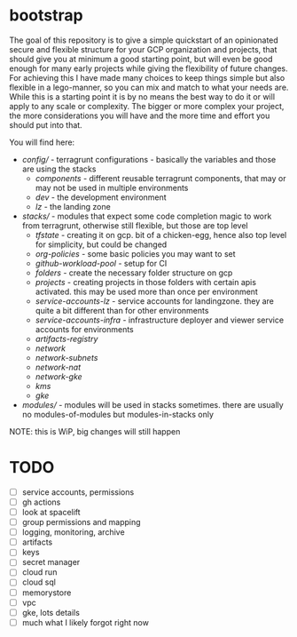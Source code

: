 # bootstrap

The goal of this repository is to give a simple quickstart of an opinionated secure and flexible structure for your GCP organization and projects, that should give you at minimum a good starting point, but will even be good enough for many early projects while giving the flexibility of future changes. For achieving this I have made many choices to keep things simple but also flexible in a lego-manner, so you can mix and match to what your needs are. While this is a starting point it is by no means the best way to do it or will apply to any scale or complexity. The bigger or more complex your project, the more considerations you will have and the more time and effort you should put into that.

You will find here:

- *config/* - terragrunt configurations - basically the variables and those are using the stacks
  - *components* - different reusable terragrunt components, that may or may not be used in multiple environments
  - *dev* - the development environment
  - *lz* - the landing zone
- *stacks/* - modules that expect some code completion magic to work from terragrunt, otherwise still flexible, but those are top level
  - *tfstate* - creating it on gcp. bit of a chicken-egg, hence also top level for simplicity, but could be changed
  - *org-policies* - some basic policies you may want to set
  - *github-workload-pool* - setup for CI
  - *folders* - create the necessary folder structure on gcp
  - *projects* - creating projects in those folders with certain apis activated. this may be used more than once per environment
  - *service-accounts-lz* - service accounts for landingzone. they are quite a bit different than for other environments
  - *service-accounts-infra* - infrastructure deployer and viewer service accounts for environments
  - *artifacts-registry*
  - *network*
  - *network-subnets*
  - *network-nat*
  - *network-gke*
  - *kms*
  - *gke*
- *modules/* - modules will be used in stacks sometimes. there are usually no modules-of-modules but modules-in-stacks only



NOTE: this is WiP, big changes will still happen

# TODO

- [ ] service accounts, permissions
- [ ] gh actions
- [ ] look at spacelift
- [ ] group permissions and mapping
- [ ] logging, monitoring, archive
- [ ] artifacts
- [ ] keys
- [ ] secret manager
- [ ] cloud run
- [ ] cloud sql
- [ ] memorystore
- [ ] vpc
- [ ] gke, lots details
- [ ] much what I likely forgot right now
